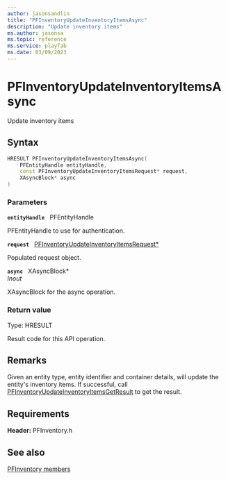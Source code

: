 ```yaml
---
author: jasonsandlin
title: "PFInventoryUpdateInventoryItemsAsync"
description: "Update inventory items"
ms.author: jasonsa
ms.topic: reference
ms.service: playfab
ms.date: 03/09/2023
---
```


# PFInventoryUpdateInventoryItemsAsync  

Update inventory items  

## Syntax  
  
```cpp
HRESULT PFInventoryUpdateInventoryItemsAsync(  
    PFEntityHandle entityHandle,  
    const PFInventoryUpdateInventoryItemsRequest* request,  
    XAsyncBlock* async  
)  
```  
  
### Parameters  
  
**`entityHandle`** &nbsp; PFEntityHandle  
  
PFEntityHandle to use for authentication.  
  
**`request`** &nbsp; [PFInventoryUpdateInventoryItemsRequest*](../../pfinventorytypes/structs/pfinventoryupdateinventoryitemsrequest.md)  
  
Populated request object.  
  
**`async`** &nbsp; XAsyncBlock*  
*_Inout_*  
  
XAsyncBlock for the async operation.  
  
  
### Return value
Type: HRESULT
  
Result code for this API operation.
  
## Remarks  
  
Given an entity type, entity identifier and container details, will update the entity's inventory items. If successful, call [PFInventoryUpdateInventoryItemsGetResult](pfinventoryupdateinventoryitemsgetresult.md) to get the result.
  
## Requirements  
  
**Header:** PFInventory.h
  
## See also  
[PFInventory members](../pfinventory_members.md)  

  
  
